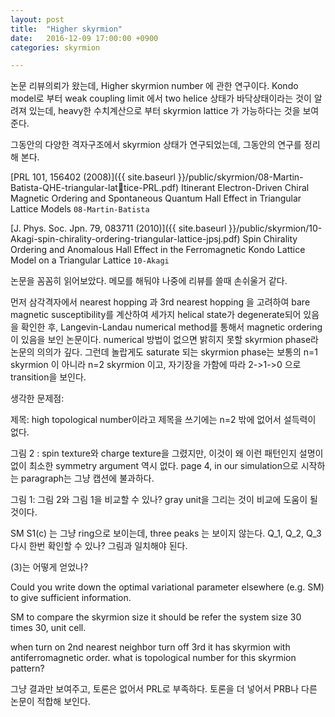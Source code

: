 ```yaml
---
layout: post
title:  "Higher skyrmion"
date:   2016-12-09 17:00:00 +0900
categories: skyrmion

---
```


논문 리뷰의뢰가 왔는데, Higher skyrmion number 에 관한 연구이다. Kondo model로 부터 weak coupling limit 에서 two helice 상태가 바닥상태이라는 것이 알려져 있는데, heavy한 수치계산으로 부터 skyrmion lattice 가 가능하다는 것을 보여준다.

그동안의 다양한 격자구조에서 skyrmion 상태가 연구되었는데, 그동안의 연구를 정리해 본다.

[PRL 101, 156402 (2008)]({{ site.baseurl }}/public/skyrmion/08-Martin-Batista-QHE-triangular-lattice-PRL.pdf)  Itinerant Electron-Driven Chiral Magnetic Ordering and Spontaneous Quantum Hall Effect in Triangular Lattice Models `08-Martin-Batista`

[J. Phys. Soc. Jpn. 79, 083711 (2010)]({{ site.baseurl }}/public/skyrmion/10-Akagi-spin-chirality-ordering-triangular-lattice-jpsj.pdf) Spin Chirality Ordering and Anomalous Hall Effect in the Ferromagnetic Kondo Lattice Model on a Triangular Lattice `10-Akagi`


논문을 꼼꼼히 읽어보았다. 메모를 해둬야 나중에 리뷰를 쓸때 손쉬울거 같다. 

먼저 삼각격자에서 nearest hopping 과 3rd nearest hopping 을 고려하여 bare magnetic susceptibility를 계산하여 세가지 helical state가 degenerate되어 있음을 확인한 후, Langevin-Landau numerical method를 통해서 magnetic ordering이 있음을 보인 논문이다. numerical 방법이 없으면 밝히지 못할 skyrmion phase라 논문의 의의가 깊다. 그런데 놀랍게도 saturate 되는 skyrmion phase는 보통의 n=1 skyrmion 이 아니라
n=2 skyrmion 이고, 자기장을 가함에 따라 2->1->0 으로 transition을 보인다.

생각한 문제점:

제목: high topological number이라고 제목을 쓰기에는 n=2 밖에 없어서 설득력이 없다.

그림 2 : spin texture와 charge texture을 그렸지만, 이것이 왜 이런 패턴인지 설명이 없이 최소한 symmetry argument 역시 없다. page 4, in our simulation으로 시작하는 paragraph는 그냥 캡션에 불과하다. 


그림 1: 그림 2와 그림 1을 비교할 수 있나? gray unit을 그리는 것이 비교에 도움이 될 것이다.

SM S1(c) 는 그냥 ring으로 보이는데, three peaks 는 보이지 않는다.
Q_1, Q_2, Q_3 다시 한번 확인할 수 있나?
그림과 일치해야 된다.

(3)는 어떻게 얻었나?

Could you write down the optimal variational parameter elsewhere (e.g. SM) to give sufficient information.



SM to compare the skyrmion size it should be refer the system size 30 times 30, unit cell.


when turn on 2nd nearest neighbor turn off 3rd it has  skyrmion with antiferromagnetic order.
what is topological number for this skyrmion pattern?

그냥 결과만 보여주고, 토론은 없어서 PRL로 부족하다. 토론을 더 넣어서 PRB나 다른 논문이 적합해 보인다.




